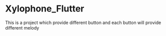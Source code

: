 # Xylophone_Flutter
This is a  project which provide different button and each button will provide different melody
